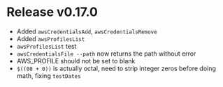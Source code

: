 # Release v0.17.0

- Added `awsCredentialsAdd`, `awsCredentialsRemove`
- Added `awsProfilesList`
- `awsProfilesList` test
- `awsCredentialsFile --path` now returns the path without error
- AWS_PROFILE should not be set to blank
- `$((08 + 0))` is actually octal, need to strip integer zeros before doing math, fixing `testDates`
